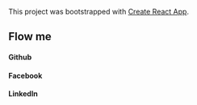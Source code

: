This project was bootstrapped with [Create React App](https://github.com/facebook/create-react-app).
## Flow me 

#### Github
#### Facebook
#### LinkedIn



